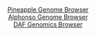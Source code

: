 <div id="Pineapple_Genome_Browser" align="center">
  <a href="https://igv.org/app/?sessionURL=blob:zZJfb9owFMW_iyWqTQr5CwRHQlNaYKWwdcACW6sqMomTWDh2sA2BIr77XLRpL6tUHjZN8oN9de17zvHvCHZYSMIZCIBrOm3TcYABZMHrOSorij.jEksQZIhKbACBMywwSzAIjiBDUqFoNtE3C6UqGVgWUVWzRCznpvRMVKJnzlAtzYSX1g2nFK24QIoLaV0LtOMWyXfNGq9QVZl6tme2rRQpZCFaFZxJblWY5XGt34t_leIcM17iuNxSRc4CYq1Ha0zNDH0Il_MwSbCUY3wYpb1wPAoX3iB6.Ni5eYjub5dRZ3k1JzlDaitwb9Fwh5n7Ja1n.V14vzxs9q2Gez0c1bMaul_XDa9_NdhXRGDZc3yn63Ug9Ls6HMJSvP.ffOtFLvSe3nbHC4qpoqIgkzxfKzUNvztwuOm.4vtkAMqTrWYBJIXwA8c2PLtjtN1O82XrdA3bhjodwQkIHp8MoARK1rr98QjUodLEAIk32zM8BuAixQIETWjbvgOh2275LRtC52QcwVbQvxftMJpB33ZD1.3EGaFK45zGklXSRIyZuyQz8.cLs4z2RT1t0U_zAfTLTcvztG872pai_2eGXlLSo8_fp42.RdE_oe4tQky1uhS19SFa1v108q3vjXC1GIzGUKok7w6K6avxXBZNxkWJlO7XFX38SdsOCYKY0oUdkWRFKFGHpU6R1yBwXE9DCxJOuaYQiHz1zjZsw2nb73_D6Z2eTj8A">Pineapple Genome Browser</a>
</div>
<div id="Alphonso_Genome_Browser" align="center">
  <a href="https://igv.org/app/?sessionURL=blob:zZJRa9swFIX_iyBlA8eW7CauDWW4aZKGJjWN53qkFKPYsqPFllxJTtqE_PepYWMvKzQPGwM9SJcr3XOOvj3YECEpZ8AHtol6JkLAAHLFtxGum4rc4ZpI4Be4ksQAghREEJYR4O9BgaXC8Xyqb66UaqRvWVQ13RqzkpvSMXGNd5zhrTQzXlsDXlV4yQVWXEjrSuANt2i56W7JEjeNqWc7Zs_KscIWrpoVZ5JbDWFlutXvpb9KaUkYr0lat5WiRwGp1qM15maBvwRJFGQZkfKWvE7yy.B2Ejw4w3gx7g8WcXiTxP3kLKIlw6oV5DK8n_fjVbD4bkM4vI9k3I630459FUWzUHac67PhS0MFkZfIRReOCxGCOhrKcvLyP7nWi57ofD4L1_Lm22jQsUcoyXaofMjRm_X1cHoXwj96R.BggIpnraYBZCvh.ggaDuwbPbvffduiCwNCTyckOAX.45MBlMDZWrc_7oF6bTQzQJLn9oiPAbjIiQB.14PQRZ5n987dc.h56GDsQSuqvxfvKJ57LrQD2.6nBa2UBjpPJWukiRkzN1lhlrsT88zLSYRcJxTrMbr23DgI5x7thUn9df1OlgbQo49fqI1.RNE_Ie8jQky1PBU3yaiw8zoo48lul9zPXlCO4qFs2Y6_G89p0RRc1Fjpfl3Rx5.0bbCgmCld2FBJl7Si6jXRKfIt8JHtaGhBxiuuKQSiXH6CBjRQD37.DadzeDr8AA--">Alphonso Genome Browser</a>
</div>


<div id="DAF_Genomics_Browser" align="center">
  <a href="https://igv.org/app/?sessionURL=blob:tZFta9swEMe_iyB9ZTu2_BQbwnC7tPGyriOZF5pSwtU.x6K25Uny0izku094HYM9MAYdSELSPfzv7nckn1FIxlsSE2o5vuU4xCCy4vsVNF2N76BBSeISaokGEViiwDZHEh9JCVJBtnyrIyulOhmPxwWU5g5b3rBcWtK1oDMl71WF2tWkFjTwhbewl1bOG.2sYAx1V_FW8jHkOUpp2uMO2912D_r4btsOKXHb9LVig.pWF6ELK6wSdLWsLfDpL4X8B2W92KtkvUqG.AUe0mKaLNLkozvLNlfBxSa7ma.zYH22YrsWVC9wehNVabKZJbdl_oZfnV.M6GXErv35xB3R88XjyH19NnvqmEA5dUJn4oa27XnkZJCa573GQPJKOLHjGSGdGNTzzOer6wd6DoIzEt_dG0QJyB.1.92RqEOnYRGJn_qBm0G4KFCQ2IxsO3SiiPpe6NlR5JyMI.lF_cI0L7NlFNo0oTSwHqDR.iWrhxFqoV.NL4Xyp8x6_ysqjeY2W0L44RBU.9bzr9PDQz_Xv8v3VRrx36LydQd_bK3kogGlTd.ez2Cg1ooNtuoHGfd0f_oK">DAF Genomics Browser</a>
</div>
